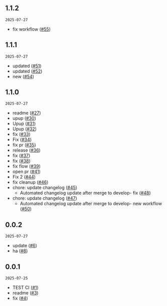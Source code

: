 ## 1.1.2

`2025-07-27`

- fix workflow ([#55](https://github.com/Dingdash/test-ci/pull/55))

## 1.1.1

`2025-07-27`

- updated ([#51](https://github.com/Dingdash/test-ci/pull/51))
- updated ([#52](https://github.com/Dingdash/test-ci/pull/52))
- new ([#54](https://github.com/Dingdash/test-ci/pull/54))

## 1.1.0

`2025-07-27`

- readme ([#27](https://github.com/Dingdash/test-ci/pull/27))
- upup ([#30](https://github.com/Dingdash/test-ci/pull/30))
- Upup ([#31](https://github.com/Dingdash/test-ci/pull/31))
- Upup ([#32](https://github.com/Dingdash/test-ci/pull/32))
- fix ([#33](https://github.com/Dingdash/test-ci/pull/33))
- Fix ([#34](https://github.com/Dingdash/test-ci/pull/34))
- fix pr ([#35](https://github.com/Dingdash/test-ci/pull/35))
- release ([#36](https://github.com/Dingdash/test-ci/pull/36))
- fix ([#37](https://github.com/Dingdash/test-ci/pull/37))
- fix ([#38](https://github.com/Dingdash/test-ci/pull/38))
- fix flow ([#39](https://github.com/Dingdash/test-ci/pull/39))
- open pr ([#41](https://github.com/Dingdash/test-ci/pull/41))
- Fix 2 ([#44](https://github.com/Dingdash/test-ci/pull/44))
- fix cleanup ([#46](https://github.com/Dingdash/test-ci/pull/46))
- chore: update changelog ([#45](https://github.com/Dingdash/test-ci/pull/45))
    - Automated changelog update after merge to develop- fix ([#48](https://github.com/Dingdash/test-ci/pull/48))
- chore: update changelog ([#47](https://github.com/Dingdash/test-ci/pull/47))
    - Automated changelog update after merge to develop- new workflow ([#50](https://github.com/Dingdash/test-ci/pull/50))

## 0.0.2

`2025-07-27`

- update ([#6](https://github.com/Dingdash/test-ci/pull/6))
- ha ([#8](https://github.com/Dingdash/test-ci/pull/8))

## 0.0.1

`2025-07-25`

- TEST CI ([#1](https://github.com/Dingdash/test-ci/pull/1))
- readme ([#3](https://github.com/Dingdash/test-ci/pull/3))
- fix ([#4](https://github.com/Dingdash/test-ci/pull/4))

